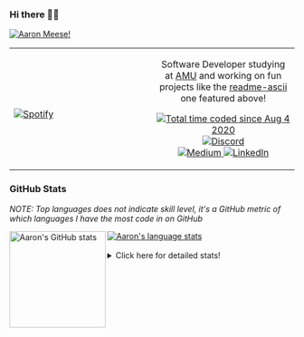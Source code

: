 ### Hi there 👋🏻
[![Aaron Meese!](https://user-images.githubusercontent.com/17814535/88975338-a2aabf00-d27f-11ea-963f-8a19608716b4.png)](https://github.com/ajmeese7/readme-ascii "README ASCII")

<!-- Modified from project here: https://github.com/novatorem/novatorem -->
<table width="100%"> 
  <tr>
  <td width="50%">
      
&nbsp; <br> [![Spotify](https://ajmeese7.vercel.app/api/spotify)](https://open.spotify.com/user/ajmeese)

  </td>
  <td width="50%">
    <p align="center">
    Software Developer studying at <a href="https://www.amu.apus.edu/">AMU</a> and working on fun 
    projects like the <a href="https://github.com/ajmeese7/readme-ascii">readme-ascii</a> one featured above!
    </p>
    <p align="center">
      <a href="https://wakatime.com/@f726891d-3b02-46cd-9b60-e8c59f9e2b14">
        <img src="https://wakatime.com/badge/user/f726891d-3b02-46cd-9b60-e8c59f9e2b14.svg" alt="Total time coded since Aug 4 2020" title="WakaTime" />
      </a>
      <a href="http://link.aaronmeese.com/discord">
        <img src="https://img.shields.io/badge/discord-ajmeese7%234835-369?style=flat-square&logo=discord&logoColor=white&color=purple" alt="Discord" title="Discord">
      </a>
      <br />
      <a href="https://link.aaronmeese.com/medium">
        <img src="https://img.shields.io/badge/medium-ajmeese7-1DB954?style=flat-square&logo=medium&logoColor=white" alt="Medium" title="Medium">
      </a>
      <a href="https://link.aaronmeese.com/linkedin">
        <img src="https://img.shields.io/badge/linkedIn-aaronmeese-1DB954?style=flat-square&logo=linkedin&logoColor=white&color=blue" alt="LinkedIn" title="LinkedIn">
      </a>
    </p>
  </td>

</table>

[//]: <> (The `&nbsp;` is to have Aphelion take up more space)

### GitHub Stats ###
*NOTE: Top languages does not indicate skill level, it's a GitHub metric of which languages I have the most code in on GitHub*

<a href="https://profile-summary-for-github.com/user/ajmeese7">
  <img align="left" height="170px" src="https://github-readme-stats.vercel.app/api?username=ajmeese7&show_icons=true&line_height=27&count_private=true&include_all_commits=true" alt="Aaron's GitHub stats"/>
  <img src="https://github-readme-stats.vercel.app/api/top-langs/?username=ajmeese7&hide_langs_below=5&layout=compact" alt="Aaron's language stats"/>
</a>

<br />
<br />
<details>
<summary>Click here for detailed stats!</summary>

### :zap: Recent Activity
<!--START_SECTION:activity-->
1. 🎉 Merged PR [#2](https://github.com/meese-enterprises/website/pull/2) in [meese-enterprises/website](https://github.com/meese-enterprises/website)
2. 🎉 Merged PR [#1](https://github.com/meese-enterprises/website/pull/1) in [meese-enterprises/website](https://github.com/meese-enterprises/website)
3. ❗️ Closed issue [#1](https://github.com/meese-enterprises/cyberpunk-logo-generator/issues/1) in [meese-enterprises/cyberpunk-logo-generator](https://github.com/meese-enterprises/cyberpunk-logo-generator)
4. ❗️ Opened issue [#1](https://github.com/meese-enterprises/cyberpunk-logo-generator/issues/1) in [meese-enterprises/cyberpunk-logo-generator](https://github.com/meese-enterprises/cyberpunk-logo-generator)
5. 🎉 Merged PR [#62](https://github.com/ajmeese7/aaronmeese.com/pull/62) in [ajmeese7/aaronmeese.com](https://github.com/ajmeese7/aaronmeese.com)
<!--END_SECTION:activity-->

### 🧐 Waka Stats
<!--START_SECTION:waka-->
![Code Time](http://img.shields.io/badge/Code%20Time-866%20hrs%2011%20mins-blue)

**🐱 My GitHub Data** 

> 🏆 384 Contributions in the Year 2022
 > 
> 📦 355.6 kB Used in GitHub's Storage 
 > 
> 💼 Opted to Hire
 > 
> 📜 66 Public Repositories 
 > 
> 🔑 21 Private Repositories  
 > 
**I'm an Early 🐤** 

```text
🌞 Morning    243 commits    ██████░░░░░░░░░░░░░░░░░░░   25.96% 
🌆 Daytime    359 commits    █████████░░░░░░░░░░░░░░░░   38.35% 
🌃 Evening    319 commits    ████████░░░░░░░░░░░░░░░░░   34.08% 
🌙 Night      15 commits     ░░░░░░░░░░░░░░░░░░░░░░░░░   1.6%

```
📅 **I'm Most Productive on Sunday** 

```text
Monday       113 commits    ███░░░░░░░░░░░░░░░░░░░░░░   12.07% 
Tuesday      141 commits    ███░░░░░░░░░░░░░░░░░░░░░░   15.06% 
Wednesday    115 commits    ███░░░░░░░░░░░░░░░░░░░░░░   12.29% 
Thursday     123 commits    ███░░░░░░░░░░░░░░░░░░░░░░   13.14% 
Friday       118 commits    ███░░░░░░░░░░░░░░░░░░░░░░   12.61% 
Saturday     159 commits    ████░░░░░░░░░░░░░░░░░░░░░   16.99% 
Sunday       167 commits    ████░░░░░░░░░░░░░░░░░░░░░   17.84%

```


📊 **This Week I Spent My Time On** 

```text
⌚︎ Time Zone: America/New_York

💬 Programming Languages: 
JavaScript               14 hrs 51 mins      ████████████░░░░░░░░░░░░░   47.66% 
HTML                     5 hrs 56 mins       ████░░░░░░░░░░░░░░░░░░░░░   19.03% 
JSON                     4 hrs 37 mins       ███░░░░░░░░░░░░░░░░░░░░░░   14.82% 
CSS                      1 hr 59 mins        █░░░░░░░░░░░░░░░░░░░░░░░░   6.37% 
PHP                      1 hr 10 mins        █░░░░░░░░░░░░░░░░░░░░░░░░   3.78%

🐱‍💻 Projects: 
aaronmeese.com           8 hrs 49 mins       ███████░░░░░░░░░░░░░░░░░░   28.32% 
meese.enterprises        6 hrs 26 mins       █████░░░░░░░░░░░░░░░░░░░░   20.68% 
karameese.com            4 hrs 29 mins       ███░░░░░░░░░░░░░░░░░░░░░░   14.43% 
cyberpunk-logo-generator 2 hrs 42 mins       ██░░░░░░░░░░░░░░░░░░░░░░░   8.68% 
logo                     2 hrs 28 mins       ██░░░░░░░░░░░░░░░░░░░░░░░   7.95%

```

**I Mostly Code in JavaScript** 

```text
JavaScript               32 repos            █████████████░░░░░░░░░░░░   52.46% 
HTML                     8 repos             ███░░░░░░░░░░░░░░░░░░░░░░   13.11% 
Java                     4 repos             █░░░░░░░░░░░░░░░░░░░░░░░░   6.56% 
Python                   4 repos             █░░░░░░░░░░░░░░░░░░░░░░░░   6.56% 
Elixir                   2 repos             ░░░░░░░░░░░░░░░░░░░░░░░░░   3.28%

```



 Last Updated on 26/03/2022 00:06:20 UTC
<!--END_SECTION:waka-->
</details>
